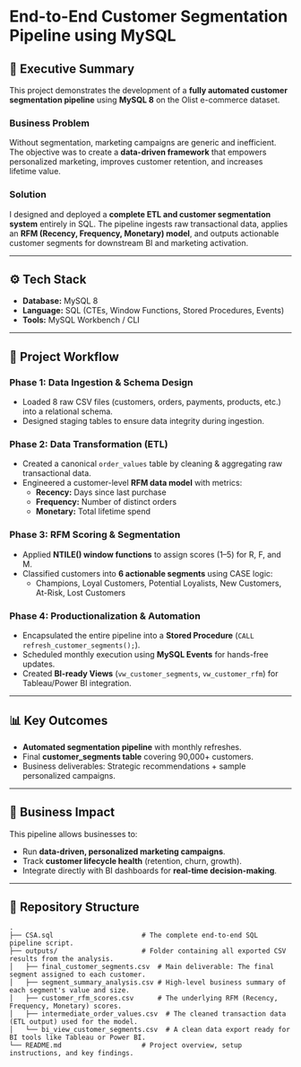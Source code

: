 # End-to-End Customer Segmentation Pipeline using MySQL  

## 📌 Executive Summary  
This project demonstrates the development of a **fully automated customer segmentation pipeline** using **MySQL 8** on the Olist e-commerce dataset.  

### Business Problem  
Without segmentation, marketing campaigns are generic and inefficient. The objective was to create a **data-driven framework** that empowers personalized marketing, improves customer retention, and increases lifetime value.  

### Solution  
I designed and deployed a **complete ETL and customer segmentation system** entirely in SQL. The pipeline ingests raw transactional data, applies an **RFM (Recency, Frequency, Monetary) model**, and outputs actionable customer segments for downstream BI and marketing activation.  

---

## ⚙️ Tech Stack  
- **Database:** MySQL 8  
- **Language:** SQL (CTEs, Window Functions, Stored Procedures, Events)  
- **Tools:** MySQL Workbench / CLI  

---

## 🔄 Project Workflow  

### **Phase 1: Data Ingestion & Schema Design**  
- Loaded 8 raw CSV files (customers, orders, payments, products, etc.) into a relational schema.  
- Designed staging tables to ensure data integrity during ingestion.  

### **Phase 2: Data Transformation (ETL)**  
- Created a canonical `order_values` table by cleaning & aggregating raw transactional data.  
- Engineered a customer-level **RFM data model** with metrics:  
  - **Recency:** Days since last purchase  
  - **Frequency:** Number of distinct orders  
  - **Monetary:** Total lifetime spend  

### **Phase 3: RFM Scoring & Segmentation**  
- Applied **NTILE() window functions** to assign scores (1–5) for R, F, and M.  
- Classified customers into **6 actionable segments** using CASE logic:  
  - Champions, Loyal Customers, Potential Loyalists, New Customers, At-Risk, Lost Customers  

### **Phase 4: Productionalization & Automation**  
- Encapsulated the entire pipeline into a **Stored Procedure** (`CALL refresh_customer_segments();`).  
- Scheduled monthly execution using **MySQL Events** for hands-free updates.  
- Created **BI-ready Views** (`vw_customer_segments`, `vw_customer_rfm`) for Tableau/Power BI integration.  

---

## 📊 Key Outcomes  
- **Automated segmentation pipeline** with monthly refreshes.  
- Final **customer_segments table** covering 90,000+ customers.  
- Business deliverables: Strategic recommendations + sample personalized campaigns.  

---

## 🚀 Business Impact  
This pipeline allows businesses to:  
- Run **data-driven, personalized marketing campaigns**.  
- Track **customer lifecycle health** (retention, churn, growth).  
- Integrate directly with BI dashboards for **real-time decision-making**.  

---

## 📂 Repository Structure  
```plaintext
.
├── CSA.sql                      # The complete end-to-end SQL pipeline script.
├── outputs/                     # Folder containing all exported CSV results from the analysis.
│   ├── final_customer_segments.csv  # Main deliverable: The final segment assigned to each customer.
│   ├── segment_summary_analysis.csv # High-level business summary of each segment's value and size.
│   ├── customer_rfm_scores.csv      # The underlying RFM (Recency, Frequency, Monetary) scores.
│   ├── intermediate_order_values.csv  # The cleaned transaction data (ETL output) used for the model.
│   └── bi_view_customer_segments.csv  # A clean data export ready for BI tools like Tableau or Power BI.
└── README.md                    # Project overview, setup instructions, and key findings.

